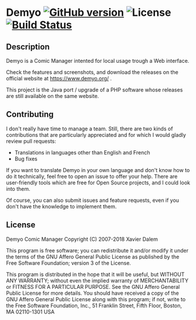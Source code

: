 # Demyo [![GitHub version](https://badge.fury.io/gh/the4thlaw%2Fdemyo.svg)](https://badge.fury.io/gh/the4thlaw%2Fdemyo) ![License](https://img.shields.io/badge/license-AGPL%20v3-blue.svg) [![Build Status](https://travis-ci.org/The4thLaw/demyo.svg?branch=master)](https://travis-ci.org/The4thLaw/demyo)

## Description
Demyo is a Comic Manager intented for local usage trough a Web interface.

Check the features and screenshots, and download the releases on the official website at https://www.demyo.org/ .

This project is the Java port / upgrade of a PHP software whose releases are still available on the same website.

## Contributing
I don't really have time to manage a team. Still, there are two kinds of contributions that are particularly appreciated and for which I would gladly review pull requests:
 - Translations in languages other than English and French
 - Bug fixes

If you want to translate Demyo in your own language and don't know how to do it technically, feel free to open an issue to offer your help. There are user-friendly tools which are free for Open Source projects, and I could look into them.

Of course, you can also submit issues and feature requests, even if you don't have the knowledge to implement them.

## License
Demyo Comic Manager
Copyright (C) 2007-2018 Xavier Dalem

This program is free software; you can redistribute it and/or modify it under the terms of the GNU Affero General Public License as published by the Free Software Foundation; version 3 of the License.

This program is distributed in the hope that it will be useful, but WITHOUT ANY WARRANTY; without even the implied warranty of MERCHANTABILITY or FITNESS FOR A PARTICULAR PURPOSE.  See the GNU Affero General Public License for more details. You should have received a copy of the GNU Affero General Public License along with this program; if not, write to the Free Software Foundation, Inc., 51 Franklin Street, Fifth Floor, Boston, MA 02110-1301  USA
